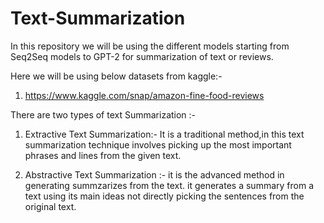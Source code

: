 # Text-Summarization
In this repository we will be using the different models starting from Seq2Seq models to GPT-2 for summarization of text or reviews.

Here we will be using below datasets from kaggle:-

1) https://www.kaggle.com/snap/amazon-fine-food-reviews


There are two types of text Summarization :-
1) Extractive Text Summarization:- It is a traditional method,in this text summarization technique involves picking up the most important phrases and lines from the given text.

2) Abstractive Text Summarization :- it is the advanced method in generating summzarizes from the text. it generates a summary from a text using its main ideas not directly picking the sentences from the original text.
